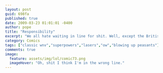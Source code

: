 ```yaml
---
layout: post
guid: 698fa
published: true
date: 2009-03-23 01:01:01 -0400
author: pope
title: "Responsibility"
excerpt: "We all hate waiting in line for shit. Well, except the British. Queueing is kind of their thing. But for the rest of us, we today present a fantasy that we've all had one day or another."
category: Comics
tags: ["classic wnv","superpowers","lasers","ow","blowing up peasants"]
comments: true 
image:
  feature: assets/img/lol/comic73.png
  imageHover: "Oh, shit I think I'm in the wrong line."
---
```


